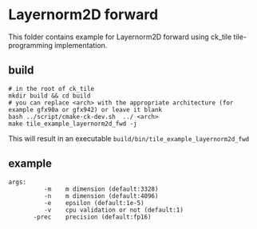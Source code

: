 # Layernorm2D forward

This folder contains example for Layernorm2D forward using ck_tile tile-programming implementation.

## build
```
# in the root of ck_tile
mkdir build && cd build
# you can replace <arch> with the appropriate architecture (for example gfx90a or gfx942) or leave it blank
bash ../script/cmake-ck-dev.sh  ../ <arch>
make tile_example_layernorm2d_fwd -j
```
This will result in an executable `build/bin/tile_example_layernorm2d_fwd`

## example
```
args:
          -m    m dimension (default:3328)
          -n    m dimension (default:4096)
          -e    epsilon (default:1e-5)
          -v    cpu validation or not (default:1)
       -prec    precision (default:fp16)
```
